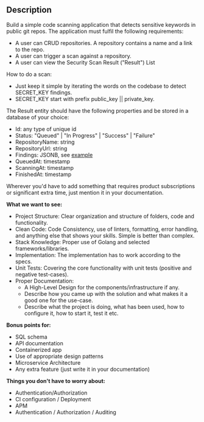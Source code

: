 
## Description

Build a simple code scanning application that detects sensitive keywords in public git repos.
The application must fulfil the following requirements:
- A user can CRUD repositories. A repository contains a name and a link to the repo.
- A user can trigger a scan against a repository.
- A user can view the Security Scan Result ("Result") List

How to do a scan:
- Just keep it simple by iterating the words on the codebase to detect SECRET_KEY findings.
- SECRET_KEY start with prefix public_key || private_key.

The Result entity should have the following properties and be stored in a database of your choice:
- Id: any type of unique id
- Status: "Queued" | "In Progress" | "Success" | "Failure"
- RepositoryName: string
- RepositoryUrl: string
- Findings: JSONB, see [example]()
- QueuedAt: timestamp
- ScanningAt: timestamp
- FinishedAt: timestamp

Wherever you'd have to add something that requires product subscriptions or significant extra time, just mention it in your documentation.

**What we want to see:**
- Project Structure: Clear organization and structure of folders, code and functionality.
- Clean Code: Code Consistency, use of linters, formatting, error handling, and anything else that shows your skills. Simple is better than complex.
- Stack Knowledge: Proper use of Golang and selected frameworks/libraries.
- Implementation: The implementation has to work according to the specs.
- Unit Tests: Covering the core functionality with unit tests (positive and negative test-cases).
- Proper Documentation: 
    - A High-Level Design for the components/infrastructure if any.
    - Describe how you came up with the solution and what makes it a good one for the use-case.
    - Describe what the project is doing, what has been used, how to configure it, how to start it, test it etc.

**Bonus points for:**
- SQL schema
- API documentation
- Containerized app
- Use of appropriate design patterns
- Microservice Architecture
- Any extra feature (just write it in your documentation)

**Things you don't have to worry about:**

- Authentication/Authorization
- CI configuration / Deployment
- APM
- Authentication / Authorization / Auditing
